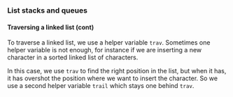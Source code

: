 ### List stacks and queues

#### Traversing a linked list (cont)

To traverse a linked list, we use a helper variable `trav`. Sometimes one helper variable is not enough, for instance if we are inserting a new character in a sorted linked list of characters. 

In this case, we use `trav` to find the right position in the list, but when it has, it has overshot the position where we want to insert the character. So we use a second helper variable `trail` which stays one behind `trav`.